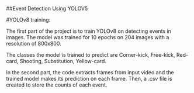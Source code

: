 ##Event Detection Using YOLOV5


#YOLOv8 training:

The first part of the project is to train YOLOv8 on detecting events in images. The model was trained for 10 epochs on 204 images with a resolution of 800x800.

The classes the model is trained to predict are Corner-kick, Free-kick, Red-card, Shooting, Substitution, Yellow-card.

In the second part, the code extracts frames from input video and the trained model makes its prediction on each frame. Then, a .csv file is created to store the counts of each event.

